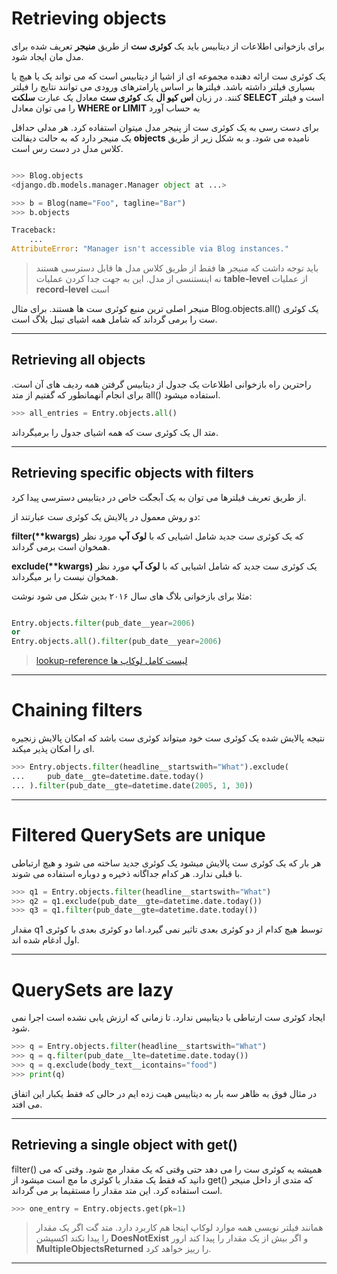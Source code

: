 # Retrieving objects

برای بازخوانی اطلاعات از دیتابیس باید یک **کوئری ست** از طریق **منیجر** تعریف شده برای مدل مان ایجاد شود. 


یک کوئری ست ارائه دهنده مجموعه ای از اشیا از دیتابیس است که می تواند یک یا هیچ یا بسیاری فیلتر داشته باشد.
فیلترها بر اساس پارامترهای ورودی می توانند نتایج را فیلتر کنند. در زبان **اس کیو ال** یک **کوئری ست** معادل یک عبارت **سلکت SELECT** است و فیلتر را می توان معادل **WHERE or LIMIT** به حساب آورد

برای دست رسی به یک کوئری ست از پنیجر مدل میتوان استفاده کرد. هر مدلی حداقل یک منیجر دارد که به حالت دیفالت **objects** نامیده می شود.
و به شکل زیر از طریق کلاس مدل در دست رس است.

```python

>>> Blog.objects
<django.db.models.manager.Manager object at ...>

>>> b = Blog(name="Foo", tagline="Bar")
>>> b.objects

Traceback:
    ...
AttributeError: "Manager isn't accessible via Blog instances."

```
 > باید توجه داشت که منیجر ها فقط از طریق کلاس مدل ها قابل دسترسی هستند  نه اینستنسی از مدل. این به جهت جدا کردن عملیات **table-level** از عملیات **record-level** است

منیجر اصلی ترین منبع کوئری ست ها هستند. برای مثال 
Blog.objects.all() 
یک کوئری ست را برمی گرداند که شامل همه اشیای تیبل بلاگ است.
___
## Retrieving all objects
 راحترین راه بازخوانی اطلاعات یک جدول از دیتابیس گرفتن همه ردیف های آن است. برای انجام آنهمانطور که گفتیم از متد all() استفاده میشود.

 ```python
 >>> all_entries = Entry.objects.all()
 ```
  متد ال یک کوئری ست که همه اشیای جدول را برمیگرداند.
___
## Retrieving specific objects with filters
از طریق تعریف فیلترها می توان به یک آبجگت خاص در دیتابیس دسترسی پیدا کرد.

دو روش معمول در پالایش  یک کوئری ست  عبارتند از:

**filter(\*\*kwargs)**
که یک کوئری ست جدید شامل اشیایی که با **لوک آپ** مورد نظر همخوان است برمی گرداند.

**exclude(\*\*kwargs)** 
یک کوئری ست جدید که شامل اشیایی که با **لوک آپ** مورد نظر همخوان نیست را بر میگرداند.

مثلا برای بازخوانی بلاگ های سال ۲۰۱۶ بدین شکل می شود نوشت:
```python

Entry.objects.filter(pub_date__year=2006)
or
Entry.objects.all().filter(pub_date__year=2006)
```
>[lookup-reference لیست کامل لوکاپ ها](./fieldsLookup.md)  

___
# Chaining filters
نتیجه پالایش شده یک کوئری ست خود میتواند کوئری ست باشد که امکان پالایش زنجیره ای را امکان پذیر میکند.
```python
>>> Entry.objects.filter(headline__startswith="What").exclude(
...     pub_date__gte=datetime.date.today()
... ).filter(pub_date__gte=datetime.date(2005, 1, 30))
```
___
# Filtered QuerySets are unique
 هر بار که یک کوئری ست پالایش میشود یک کوئری جدید ساخته می شود و هیچ ارتباطی با قبلی ندارد. هر کدام جداگانه ذخیره و دوباره استفاده می شوند.

 ```python
 >>> q1 = Entry.objects.filter(headline__startswith="What")
>>> q2 = q1.exclude(pub_date__gte=datetime.date.today())
>>> q3 = q1.filter(pub_date__gte=datetime.date.today())
 ```
 مقدار q1 توسط هیچ کدام از دو کوئری بعدی تاثیر نمی گیرد.اما دو کوئری بعدی با کوئری اول ادغام شده اند.
___
# QuerySets are lazy
ایجاد کوئری ست ارتباطی با دیتابیس ندارد. تا زمانی که ارزش یابی نشده است اجرا نمی شود.
```python
>>> q = Entry.objects.filter(headline__startswith="What")
>>> q = q.filter(pub_date__lte=datetime.date.today())
>>> q = q.exclude(body_text__icontains="food")
>>> print(q)
```
در مثال فوق به ظاهر سه بار به دیتابیس هیت زده ایم در حالی که فقط یکبار این اتفاق می افتد.
___
## Retrieving a single object with get()
filter() همیشه یه کوئری ست را می دهد حتی وقتی که یک مقدار مچ شود. وقتی که می دانید که فقط یک مقدار با کوئری ما مچ است میشود از get() که متدی از داخل منیجر است استفاده کرد. این متد مقدار را مستقیما بر می گرداند.
```python
>>> one_entry = Entry.objects.get(pk=1)
```
> همانند فیلتر نویسی همه موارد لوکاپ اینجا هم کاربرد دارد.
> متد گت اگر یک مقدار را پیدا نکند اکسپشن **DoesNotExist** و اگر بیش از یک مقدار را پیدا کند ارور **MultipleObjectsReturned** را رییز خواهد کرد.
___
## 
